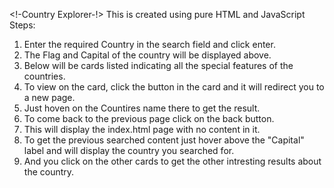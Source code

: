 
<!-Country Explorer-!>
This is created using pure HTML and JavaScript
Steps:
1. Enter the required Country in the search field and click enter.
2. The Flag and Capital of the country will be displayed above.
3. Below will be cards listed indicating all the special features of the countries.
4. To view on the card, click the button in the card and it will redirect you to a new page.
5. Just hoven on the Countires name there to get the result.
6. To come back to the previous page click on the back button.
7. This will display the index.html page with no content in it.
8. To get the previous searched content just hover above the "Capital" label and will display the country you searched for.
9. And you click on the other cards to get the other intresting results about the country. 
